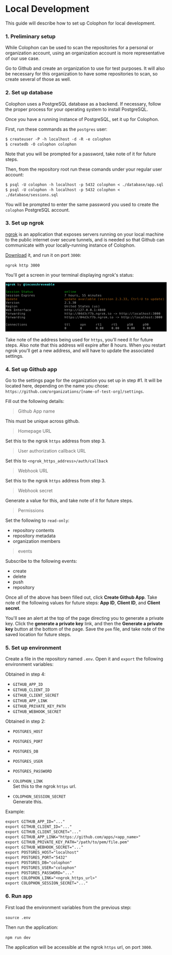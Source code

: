 # Local Development

This guide will describe how to set up Colophon for local development.

### 1. Preliminary setup

While Colophon can be used to scan the repositories for a personal or organization account, using an organization account is more representative of our use case.

Go to Github and create an organization to use for test purposes.  It will also be necessary for this organization to have some repositories to scan, so create several of those as well.

### 2. Set up database

Colophon uses a PostgreSQL database as a backend.  If necessary, follow the proper process for your operating system to install PostgreSQL.

Once you have a running instance of PostgreSQL, set it up for Colophon.

First, run these commands as the `postgres` user:

```
$ createuser -P -h localhost -d -R -e colophon
$ createdb -O colophon colophon
```

Note that you will be prompted for a password, take note of it for future steps.

Then, from the repository root run these comands under your regular user account:

```
$ psql -U colophon -h localhost -p 5432 colophon < ./database/app.sql
$ psql -U colophon -h localhost -p 5432 colophon < ./database/sessions.sql
```

You will be prompted to enter the same password you used to create the `colophon` PostgreSQL account.

### 3. Set up ngrok

[ngrok](https://ngrok.com/) is an application that exposes servers running on your local machine to the public internet over secure tunnels, and is needed so that Github can communicate with your locally-running instance of Colophon.

[Download](https://ngrok.com/download) it, and run it on port `3000`:

`ngrok http 3000`

You'll get a screen in your terminal displaying ngrok's status:

![ngrok status](./assets/ngrok.png)

Take note of the address being used for `https`, you'll need it for future steps.  Also note that this address will expire after 8 hours.  When you restart ngrok you'll get a new address, and will have to update the associated settings.

### 4. Set up Github app

Go to the settings page for the organization you set up in step #1.  It will be located here, depending on the name you chose: `https://github.com/organizations/[name-of-test-org]/settings`.

Fill out the following details:

> Github App name

This must be unique across github.

> Homepage URL

Set this to the ngrok `https` address from step 3.

> User authorization callback URL

Set this to `<ngrok_https_address>/auth/callback`

> Webhook URL

Set this to the ngrok `https` address from step 3.

> Webhook secret

Generate a value for this, and take note of it for future steps.

> Permissions

Set the following to `read-only`:
- repository contents
- repository metadata
- organization members

> events

Subscribe to the following events:
- create
- delete
- push
- repository

Once all of the above has been filled out, click **Create Github App**. Take note of the following values for future steps: **App ID**, **Client ID**, and **Client secret**.

You'll see an alert at the top of the page directing you to generate a private key.  Click the **generate a private key** link, and then the **Generate a private key** button at the bottom of the page.  Save the `pem` file, and take note of the saved location for future steps.

### 5. Set up environment

Create a file in the repository named `.env`.  Open it and `export` the following environment variables:

Obtained in step 4:
- `GITHUB_APP_ID`
- `GITHUB_CLIENT_ID`
- `GITHUB_CLIENT_SECRET`
- `GITHUB_APP_LINK`
- `GITHUB_PRIVATE_KEY_PATH`
- `GITHUB_WEBHOOK_SECRET`

Obtained in step 2:
- `POSTGRES_HOST`
- `POSTGRES_PORT`
- `POSTGRES_DB`
- `POSTGRES_USER`
- `POSTGRES_PASSWORD`

- `COLOPHON_LINK`  
Set this to the ngrok `https` url.
- `COLOPHON_SESSION_SECRET`  
Generate this.

Example:

```
export GITHUB_APP_ID="..."
export GITHUB_CLIENT_ID="..."
export GITHUB_CLIENT_SECRET="..."
export GITHUB_APP_LINK="https://github.com/apps/<app_name>"
export GITHUB_PRIVATE_KEY_PATH="/path/to/pem/file.pem"
export GITHUB_WEBHOOK_SECRET="..."
export POSTGRES_HOST="localhost"
export POSTGRES_PORT="5432"
export POSTGRES_DB="colophon"
export POSTGRES_USER="colophon"
export POSTGRES_PASSWORD="..."
export COLOPHON_LINK="<ngrok_https_url>"
export COLOPHON_SESSION_SECRET="..."
```

### 6. Run app

First load the environment variables from the previous step:

`source .env`

Then run the application:

`npm run dev`

The application will be accessible at the ngrok `https` url, on port `3000`.
